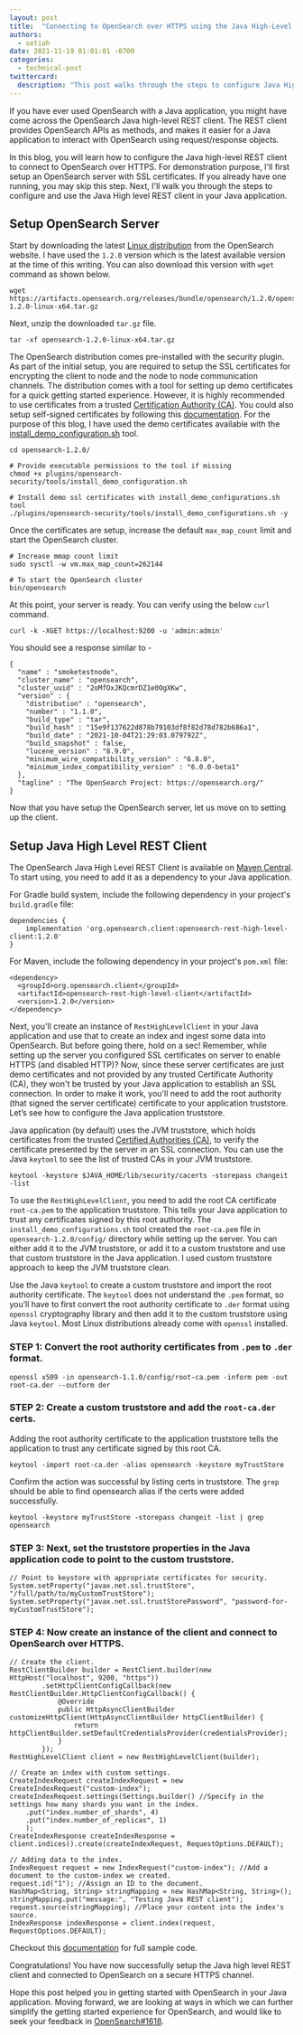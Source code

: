 ```yaml
---
layout: post
title:  "Connecting to OpenSearch over HTTPS using the Java High-Level REST Client"
authors: 
  - setiah
date: 2021-11-19 01:01:01 -0700
categories: 
  - technical-post
twittercard:
  description: "This post walks through the steps to configure Java High-level REST client to connect to OpenSearch over HTTPS."
---
```


If you have ever used OpenSearch with a Java application, you might have come across the OpenSearch Java high-level REST client. The REST client provides OpenSearch APIs as methods, and makes it easier for a Java application to interact with OpenSearch using request/response objects.

In this blog, you will learn how to configure the Java high-level REST client to connect to OpenSearch over HTTPS. For demonstration purpose, I'll first setup an OpenSearch server with SSL certificates. If you already have one running, you may skip this step. Next, I'll walk you through the steps to configure and use the Java High level REST client in your Java application.

## Setup OpenSearch Server

Start by downloading the latest [Linux distribution](https://opensearch.org/downloads.html) from the OpenSearch website. I have used the `1.2.0` version which is the latest available version at the time of this writing. You can also download this version with `wget` command as shown below.
```
wget https://artifacts.opensearch.org/releases/bundle/opensearch/1.2.0/opensearch-1.2.0-linux-x64.tar.gz
```

Next, unzip the downloaded `tar.gz` file.
```
tar -xf opensearch-1.2.0-linux-x64.tar.gz
```

The OpenSearch distribution comes pre-installed with the security plugin. As part of the initial setup, you are required to setup the SSL certificates for encrypting the client to node and the node to node communication channels. The distribution comes with a tool for setting up demo certificates for a quick getting started experience. However, it is highly recommended to use certificates from a trusted [Certification Authority (CA)](https://en.wikipedia.org/wiki/Certificate_authority). You could also setup self-signed certificates by following this [documentation](https://opensearch.org/docs/latest/security-plugin/configuration/generate-certificates/). For the purpose of this blog, I have used the demo certificates available with the [install_demo_configuration.sh](https://github.com/opensearch-project/security/blob/main/tools/install_demo_configuration.sh) tool. 
```
cd opensearch-1.2.0/

# Provide executable permissions to the tool if missing 
chmod +x plugins/opensearch-security/tools/install_demo_configuration.sh

# Install demo ssl certificates with install_demo_configurations.sh tool
./plugins/opensearch-security/tools/install_demo_configurations.sh -y
```

Once the certificates are setup, increase the default `max_map_count` limit and start the OpenSearch cluster.  

```
# Increase mmap count limit 
sudo sysctl -w vm.max_map_count=262144

# To start the OpenSearch cluster
bin/opensearch
```

At this point, your server is ready. You can verify using the below `curl` command. 
```
curl -k -XGET https://localhost:9200 -u 'admin:admin'
```

You should see a response similar to -

```
{
  "name" : "smoketestnode",
  "cluster_name" : "opensearch",
  "cluster_uuid" : "2oMfOxJKQcmrDZ1e0OgXKw",
  "version" : {
    "distribution" : "opensearch",
    "number" : "1.1.0",
    "build_type" : "tar",
    "build_hash" : "15e9f137622d878b79103df8f82d78d782b686a1",
    "build_date" : "2021-10-04T21:29:03.079792Z",
    "build_snapshot" : false,
    "lucene_version" : "8.9.0",
    "minimum_wire_compatibility_version" : "6.8.0",
    "minimum_index_compatibility_version" : "6.0.0-beta1"
  },
  "tagline" : "The OpenSearch Project: https://opensearch.org/"
}
```

Now that you have setup the OpenSearch server, let us move on to setting up the client.

## Setup Java High Level REST Client

The OpenSearch Java High Level REST Client is available on [Maven Central](https://search.maven.org/search?q=a:opensearch-rest-high-level-client). To start using, you need to add it as a dependency to your Java application. 

For Gradle build system, include the following dependency in your project's `build.gradle` file:

```
dependencies {
    implementation 'org.opensearch.client:opensearch-rest-high-level-client:1.2.0'
}
```
 
For Maven, include the following dependency in your project's `pom.xml` file:
```
<dependency>
  <groupId>org.opensearch.client</groupId>
  <artifactId>opensearch-rest-high-level-client</artifactId>
  <version>1.2.0</version>
</dependency>

```

Next, you'll create an instance of `RestHighLevelClient` in your Java application and use that to create an index and ingest some data into OpenSearch. But before going there, hold on a sec! Remember, while setting up the server you configured SSL certificates on server to enable HTTPS (and disabled HTTP)? Now, since these server certificates are just demo certificates and not provided by any trusted Certificate Authority (CA), they won't be trusted by your Java application to establish an SSL connection. In order to make it work, you'll need to add the root authority (that signed the server certificate) certificate to your application truststore. Let’s see how to configure the Java application truststore. 

Java application (by default) uses the JVM truststore, which holds certificates from the trusted [Certified Authorities (CA)](https://en.wikipedia.org/wiki/Certificate_authority), to verify the certificate presented by the server in an SSL connection. You can use the Java `keytool` to see the list of trusted CAs in your JVM truststore.

```
keytool -keystore $JAVA_HOME/lib/security/cacerts -storepass changeit -list 
```

To use the `RestHighLevelClient`, you need to add the root CA certificate `root-ca.pem` to the application truststore. This tells your Java application to trust any certificates signed by this root authority.  The `install_demo_configurations.sh` tool created the `root-ca.pem` file in `opensearch-1.2.0/config/` directory while setting up the server. You can either add it to the JVM truststore, or add it to a custom truststore and use that custom truststore in the Java application. I used custom truststore approach to keep the JVM truststore clean. 

Use the Java `keytool` to create a custom truststore and import the root authority certificate. The `keytool` does not understand the `.pem` format, so you’ll have to first convert the root authority certificate to `.der` format using `openssl` cryptography library and then add it to the custom truststore using Java `keytool`. Most Linux distributions already come with `openssl` installed.

### STEP 1: Convert the root authority certificates from `.pem` to `.der` format.

```
openssl x509 -in opensearch-1.1.0/config/root-ca.pem -inform pem -out root-ca.der --outform der
```

### STEP 2: Create a custom truststore and add the `root-ca.der` certs. 

Adding the root authority certificate to the application truststore tells the application to trust any certificate signed by this root CA.

```
keytool -import root-ca.der -alias opensearch -keystore myTrustStore
```

Confirm the action was successful by listing certs in truststore. The `grep` should be able to find opensearch alias if the certs were added successfully.

```
keytool -keystore myTrustStore -storepass changeit -list | grep opensearch
```

### STEP 3: Next, set the truststore properties in the Java application code to point to the custom truststore. 

```
// Point to keystore with appropriate certificates for security.
System.setProperty("javax.net.ssl.trustStore", "/full/path/to/myCustomTrustStore");
System.setProperty("javax.net.ssl.trustStorePassword", "password-for-myCustomTrustStore");
```


### STEP 4: Now create an instance of the client and connect to OpenSearch over HTTPS. 

```
// Create the client.
RestClientBuilder builder = RestClient.builder(new HttpHost("localhost", 9200, "https"))
        .setHttpClientConfigCallback(new RestClientBuilder.HttpClientConfigCallback() {
            @Override
            public HttpAsyncClientBuilder customizeHttpClient(HttpAsyncClientBuilder httpClientBuilder) {
                return httpClientBuilder.setDefaultCredentialsProvider(credentialsProvider);
            }
        });
RestHighLevelClient client = new RestHighLevelClient(builder);

// Create an index with custom settings.
CreateIndexRequest createIndexRequest = new CreateIndexRequest("custom-index");
createIndexRequest.settings(Settings.builder() //Specify in the settings how many shards you want in the index.
    .put("index.number_of_shards", 4)
    .put("index.number_of_replicas", 1)
    );
CreateIndexResponse createIndexResponse = client.indices().create(createIndexRequest, RequestOptions.DEFAULT);

// Adding data to the index.
IndexRequest request = new IndexRequest("custom-index"); //Add a document to the custom-index we created.
request.id("1"); //Assign an ID to the document.
HashMap<String, String> stringMapping = new HashMap<String, String>();
stringMapping.put("message:", "Testing Java REST client");
request.source(stringMapping); //Place your content into the index's source.
IndexResponse indexResponse = client.index(request, RequestOptions.DEFAULT);
```

Checkout this [documentation](https://opensearch.org/docs/latest/clients/java-rest-high-level/) for full sample code.

Congratulations! You have now successfully setup the Java high level REST client and connected to OpenSearch on a secure HTTPS channel. 

Hope this post helped you in getting started with OpenSearch in your Java application. Moving forward, we are looking at ways in which we can further simplify the getting started experience for OpenSearch, and would like to seek your feedback in [OpenSearch#1618](https://github.com/opensearch-project/OpenSearch/issues/1618).
